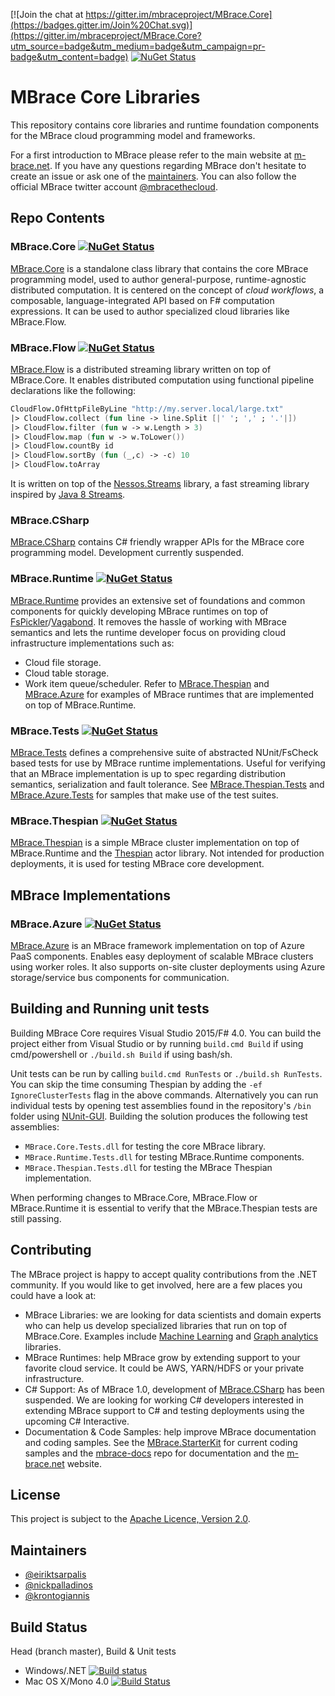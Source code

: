 [![Join the chat at https://gitter.im/mbraceproject/MBrace.Core](https://badges.gitter.im/Join%20Chat.svg)](https://gitter.im/mbraceproject/MBrace.Core?utm_source=badge&utm_medium=badge&utm_campaign=pr-badge&utm_content=badge)
[![NuGet Status](http://img.shields.io/nuget/vpre/MBrace.Core.svg?style=flat)](https://www.nuget.org/packages/MBrace.Core/)

# MBrace Core Libraries

This repository contains core libraries and runtime foundation components 
for the MBrace cloud programming model and frameworks.

For a first introduction to MBrace please refer to the main website at [m-brace.net](http://www.m-brace.net/).
If you have any questions regarding MBrace don't hesitate to create an issue or ask one of the [maintainers](#maintainers). 
You can also follow the official MBrace twitter account [@mbracethecloud](https://twitter.com/mbracethecloud).

## Repo Contents

### MBrace.Core [![NuGet Status](http://img.shields.io/nuget/vpre/MBrace.Core.svg?style=flat)](https://www.nuget.org/packages/MBrace.Core/)

[MBrace.Core](https://github.com/mbraceproject/MBrace.Core/tree/master/src/MBrace.Core) is a standalone class library that contains the core MBrace programming model, used to author general-purpose, runtime-agnostic distributed computation. It is centered on the concept of *cloud workflows*, a composable, language-integrated API based on F# computation expressions. It can be used to author specialized cloud libraries like MBrace.Flow.

### MBrace.Flow [![NuGet Status](http://img.shields.io/nuget/vpre/MBrace.Flow.svg?style=flat)](https://www.nuget.org/packages/MBrace.Flow/)

[MBrace.Flow](https://github.com/mbraceproject/MBrace.Core/tree/master/src/MBrace.Flow) is a distributed streaming library written on top of MBrace.Core. It enables distributed computation using functional pipeline declarations like the following:
```fsharp
CloudFlow.OfHttpFileByLine "http://my.server.local/large.txt"
|> CloudFlow.collect (fun line -> line.Split [|' '; ',' ; '.'|])
|> CloudFlow.filter (fun w -> w.Length > 3)
|> CloudFlow.map (fun w -> w.ToLower())
|> CloudFlow.countBy id
|> CloudFlow.sortBy (fun (_,c) -> -c) 10
|> CloudFlow.toArray
```
It is written on top of the [Nessos.Streams](http://nessos.github.io/Streams) library, a fast streaming library inspired by [Java 8 Streams](http://www.oracle.com/technetwork/articles/java/ma14-java-se-8-streams-2177646.html).

### MBrace.CSharp

[MBrace.CSharp](https://github.com/mbraceproject/MBrace.Core/tree/master/src/MBrace.CSharp) contains C# friendly wrapper APIs for the MBrace core programming model. Development currently suspended.

### MBrace.Runtime [![NuGet Status](http://img.shields.io/nuget/vpre/MBrace.Runtime.svg?style=flat)](https://www.nuget.org/packages/MBrace.Runtime/)

[MBrace.Runtime](https://github.com/mbraceproject/MBrace.Core/tree/master/src/MBrace.Runtime) provides an extensive set of foundations and common components for quickly developing MBrace runtimes on top of [FsPickler](http://nessos.github.io/FsPickler)/[Vagabond](http://nessos.github.io/Vagabond). It removes the hassle of working with MBrace semantics and lets the runtime developer focus on providing cloud infrastructure implementations such as:
  * Cloud file storage.
  * Cloud table storage.
  * Work item queue/scheduler.
Refer to [MBrace.Thespian](https://github.com/mbraceproject/MBrace.Core/tree/master/samples/MBrace.Thespian) and [MBrace.Azure](https://github.com/mbraceproject/MBrace.Azure) for examples of MBrace runtimes that are implemented on top of MBrace.Runtime.

### MBrace.Tests [![NuGet Status](http://img.shields.io/nuget/vpre/MBrace.Tests.svg?style=flat)](https://www.nuget.org/packages/MBrace.Tests/)

[MBrace.Tests](https://github.com/mbraceproject/MBrace.Core/tree/master/tests/MBrace.Core.Tests) defines a comprehensive suite of abstracted NUnit/FsCheck based tests for use by MBrace runtime implementations. Useful for verifying that an MBrace implementation is up to spec regarding distribution semantics, serialization and fault tolerance. See [MBrace.Thespian.Tests](https://github.com/mbraceproject/MBrace.Core/tree/master/tests/MBrace.Thespian.Tests) and [MBrace.Azure.Tests](https://github.com/mbraceproject/MBrace.Azure/tree/master/tests/MBrace.Azure.Tests) for samples that make use of the test suites.

### MBrace.Thespian [![NuGet Status](http://img.shields.io/nuget/vpre/MBrace.Thespian.svg?style=flat)](https://www.nuget.org/packages/MBrace.Thespian/)

[MBrace.Thespian](https://github.com/mbraceproject/MBrace.Core/tree/master/samples/MBrace.Thespian) is a simple MBrace cluster implementation on top of MBrace.Runtime and the [Thespian](http://nessos.github.io/Thespian) actor library. Not intended for production deployments, it is used for testing MBrace core development.

## MBrace Implementations

### MBrace.Azure [![NuGet Status](http://img.shields.io/nuget/vpre/MBrace.Azure.svg?style=flat)](https://www.nuget.org/packages/MBrace.Azure/)

[MBrace.Azure](http://github.com/mbraceproject/MBrace.Azure/) is an MBrace framework implementation on top of Azure PaaS components. Enables easy deployment of scalable MBrace clusters using worker roles. It also supports on-site cluster deployments using Azure storage/service bus components for communication.

## Building and Running unit tests

Building MBrace Core requires Visual Studio 2015/F# 4.0. You can build the project either from Visual Studio or by running `build.cmd Build` if using cmd/powershell or `./build.sh Build` if using bash/sh.

Unit tests can be run by calling `build.cmd RunTests` or `./build.sh RunTests`. 
You can skip the time consuming Thespian by adding the `-ef IgnoreClusterTests` flag in the above commands.
Alternatively you can run individual tests by opening test assemblies found in the repository's `/bin` folder
using [NUnit-GUI](http://www.nunit.org/index.php?p=nunit-gui&r=2.2.10). Building the solution produces the following
test assemblies:
  * `MBrace.Core.Tests.dll` for testing the core MBrace library.
  * `MBrace.Runtime.Tests.dll` for testing MBrace.Runtime components.
  * `MBrace.Thespian.Tests.dll` for testing the MBrace Thespian implementation.

When performing changes to MBrace.Core, MBrace.Flow or MBrace.Runtime it is essential to verify that the MBrace.Thespian tests are still passing. 

## Contributing

The MBrace project is happy to accept quality contributions from the .NET community.
If you would like to get involved, here are a few places you could have a look at:
  * MBrace Libraries: we are looking for data scientists and domain experts who can help us develop specialized libraries that run on top of MBrace.Core. Examples include [Machine Learning](https://spark.apache.org/docs/1.1.0/mllib-guide.html) and [Graph analytics](http://spark.apache.org/graphx/) libraries.
  * MBrace Runtimes: help MBrace grow by extending support to your favorite cloud service. It could be AWS, YARN/HDFS or your private infrastructure.
  * C# Support: As of MBrace 1.0, development of [MBrace.CSharp](#mbrace.csharp) has been suspended. We are looking for working C# developers interested in extending MBrace support to C# and testing deployments using the upcoming C# Interactive.
  * Documentation & Code Samples: help improve MBrace documentation and coding samples. See the [MBrace.StarterKit](https://github.com/mbraceproject/MBrace.StarterKit) for current coding samples and the [mbrace-docs](https://github.com/mbraceproject/mbrace-docs) repo for documentation and the [m-brace.net](http://www.m-brace.net/) website.

## License

This project is subject to the [Apache Licence, Version 2.0](License.md).

## Maintainers

  * [@eiriktsarpalis](https://twitter.com/eiriktsarpalis)
  * [@nickpalladinos](https://twitter.com/nickpalladinos)
  * [@krontogiannis](https://twitter.com/krontogiannis)

## Build Status

Head (branch master), Build & Unit tests
  * Windows/.NET [![Build status](https://ci.appveyor.com/api/projects/status/3yaglw86q7vnja7w/branch/master?svg=true)](https://ci.appveyor.com/project/nessos/mbrace-core/branch/master)
  * Mac OS X/Mono 4.0 [![Build Status](https://travis-ci.org/mbraceproject/MBrace.Core.png?branch=master)](https://travis-ci.org/mbraceproject/MBrace.Core/branches)
